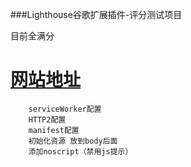 ###Lighthouse谷歌扩展插件-评分测试项目

目前全满分

[网站地址](https://www.hqboke,cn)
=======


```
    serviceWorker配置
    HTTP2配置
    manifest配置
    初始化资源 放到body后面
    添加noscript（禁用js提示）

```


